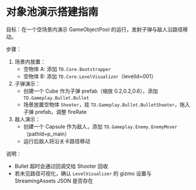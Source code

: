 # 对象池演示搭建指南

目标：在一个空场景内演示 GameObjectPool 的运行，发射子弹与敌人沿路径移动。

步骤：
1) 场景内放置：
   - 空物体 A: 添加 `TD.Core.Bootstrapper`
   - 空物体 B: 添加 `TD.Core.LevelVisualizer`（levelId=001）
2) 子弹演示：
   - 创建一个 Cube 作为子弹 prefab（缩放 0.2,0.2,0.6），添加 `TD.Gameplay.Bullet.Bullet`
   - 场景放置空物体 `Shooter`，挂 `TD.Gameplay.Bullet.BulletShooter`，拖入子弹 prefab，调整 fireRate
3) 敌人演示：
   - 创建一个 Capsule 作为敌人，添加 `TD.Gameplay.Enemy.EnemyMover`（pathId=p_main）
   - 运行后敌人将沿关卡路径移动

说明：
- Bullet 超时会通过回调交给 Shooter 回收
- 若未见路径可视化，确认 `LevelVisualizer` 的 gizmo 设置与 StreamingAssets JSON 是否存在
